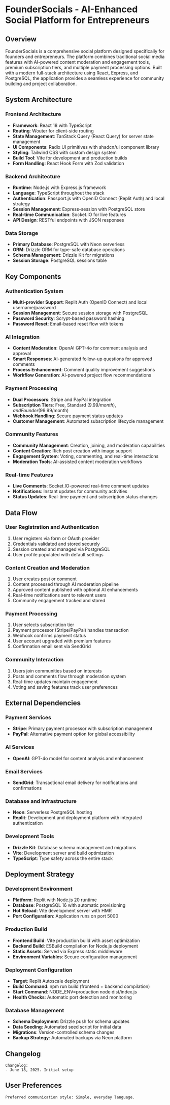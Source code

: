 # FounderSocials - AI-Enhanced Social Platform for Entrepreneurs

## Overview

FounderSocials is a comprehensive social platform designed specifically for founders and entrepreneurs. The platform combines traditional social media features with AI-powered content moderation and engagement tools, premium subscription tiers, and multiple payment processing options. Built with a modern full-stack architecture using React, Express, and PostgreSQL, the application provides a seamless experience for community building and project collaboration.

## System Architecture

### Frontend Architecture
- **Framework**: React 18 with TypeScript
- **Routing**: Wouter for client-side routing
- **State Management**: TanStack Query (React Query) for server state management
- **UI Components**: Radix UI primitives with shadcn/ui component library
- **Styling**: Tailwind CSS with custom design system
- **Build Tool**: Vite for development and production builds
- **Form Handling**: React Hook Form with Zod validation

### Backend Architecture
- **Runtime**: Node.js with Express.js framework
- **Language**: TypeScript throughout the stack
- **Authentication**: Passport.js with OpenID Connect (Replit Auth) and local strategy
- **Session Management**: Express-session with PostgreSQL store
- **Real-time Communication**: Socket.IO for live features
- **API Design**: RESTful endpoints with JSON responses

### Data Storage
- **Primary Database**: PostgreSQL with Neon serverless
- **ORM**: Drizzle ORM for type-safe database operations
- **Schema Management**: Drizzle Kit for migrations
- **Session Storage**: PostgreSQL sessions table

## Key Components

### Authentication System
- **Multi-provider Support**: Replit Auth (OpenID Connect) and local username/password
- **Session Management**: Secure session storage with PostgreSQL
- **Password Security**: Scrypt-based password hashing
- **Password Reset**: Email-based reset flow with tokens

### AI Integration
- **Content Moderation**: OpenAI GPT-4o for comment analysis and approval
- **Smart Responses**: AI-generated follow-up questions for approved comments
- **Process Enhancement**: Comment quality improvement suggestions
- **Workflow Generation**: AI-powered project flow recommendations

### Payment Processing
- **Dual Processors**: Stripe and PayPal integration
- **Subscription Tiers**: Free, Standard ($9.99/month), and Founder ($99.99/month)
- **Webhook Handling**: Secure payment status updates
- **Customer Management**: Automated subscription lifecycle management

### Community Features
- **Community Management**: Creation, joining, and moderation capabilities
- **Content Creation**: Rich post creation with image support
- **Engagement System**: Voting, commenting, and real-time interactions
- **Moderation Tools**: AI-assisted content moderation workflows

### Real-time Features
- **Live Comments**: Socket.IO-powered real-time comment updates
- **Notifications**: Instant updates for community activities
- **Status Updates**: Real-time payment and subscription status changes

## Data Flow

### User Registration and Authentication
1. User registers via form or OAuth provider
2. Credentials validated and stored securely
3. Session created and managed via PostgreSQL
4. User profile populated with default settings

### Content Creation and Moderation
1. User creates post or comment
2. Content processed through AI moderation pipeline
3. Approved content published with optional AI enhancements
4. Real-time notifications sent to relevant users
5. Community engagement tracked and stored

### Payment Processing
1. User selects subscription tier
2. Payment processor (Stripe/PayPal) handles transaction
3. Webhook confirms payment status
4. User account upgraded with premium features
5. Confirmation email sent via SendGrid

### Community Interaction
1. Users join communities based on interests
2. Posts and comments flow through moderation system
3. Real-time updates maintain engagement
4. Voting and saving features track user preferences

## External Dependencies

### Payment Services
- **Stripe**: Primary payment processor with subscription management
- **PayPal**: Alternative payment option for global accessibility

### AI Services
- **OpenAI**: GPT-4o model for content analysis and enhancement

### Email Services
- **SendGrid**: Transactional email delivery for notifications and confirmations

### Database and Infrastructure
- **Neon**: Serverless PostgreSQL hosting
- **Replit**: Development and deployment platform with integrated authentication

### Development Tools
- **Drizzle Kit**: Database schema management and migrations
- **Vite**: Development server and build optimization
- **TypeScript**: Type safety across the entire stack

## Deployment Strategy

### Development Environment
- **Platform**: Replit with Node.js 20 runtime
- **Database**: PostgreSQL 16 with automatic provisioning
- **Hot Reload**: Vite development server with HMR
- **Port Configuration**: Application runs on port 5000

### Production Build
- **Frontend Build**: Vite production build with asset optimization
- **Backend Build**: ESBuild compilation for Node.js deployment
- **Static Assets**: Served via Express static middleware
- **Environment Variables**: Secure configuration management

### Deployment Configuration
- **Target**: Replit Autoscale deployment
- **Build Command**: npm run build (frontend + backend compilation)
- **Start Command**: NODE_ENV=production node dist/index.js
- **Health Checks**: Automatic port detection and monitoring

### Database Management
- **Schema Deployment**: Drizzle push for schema updates
- **Data Seeding**: Automated seed script for initial data
- **Migrations**: Version-controlled schema changes
- **Backup Strategy**: Automated backups via Neon platform

## Changelog

```
Changelog:
- June 18, 2025. Initial setup
```

## User Preferences

```
Preferred communication style: Simple, everyday language.
```